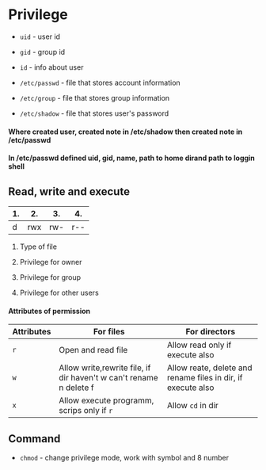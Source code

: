 # Privilege

- `uid` - user id

- `gid` - group id

- `id` - info about user

- `/etc/passwd` - file that stores account information

- `/etc/group` - file that stores group information

- `/etc/shadow` - file that stores user's password

#### Where created user, created note in /etc/shadow then created note in /etc/passwd

#### In /etc/passwd defined uid, gid, name, path to home dirand path to loggin shell

## Read, write and execute 

|1.|2. |3. |4. |
|--|---|---|---|
|d |rwx|rw-|r--|

1. Type of file

1. Privilege for owner

1. Privilege for group

1. Privilege for other users

#### Attributes of permission

|Attributes|For files                                                         |For directors                                                   |
|----------|------------------------------------------------------------------|----------------------------------------------------------------|
|`r`       |Open and read file                                                |Allow read only if execute also                                 |
|`w`       |Allow write,rewrite file, if dir haven't w can't rename n delete f|Allow reate, delete and rename files in dir, if execute also    |
|`x`       |Allow execute programm, scrips only if `r`                        |Allow `cd` in dir                                               |

## Command

- `chmod` - change privilege mode, work with symbol and 8 number
